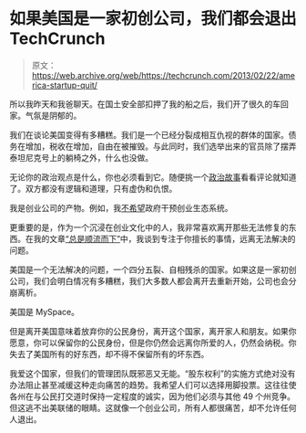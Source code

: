 # 如果美国是一家初创公司，我们都会退出 TechCrunch

> 原文：<https://web.archive.org/web/https://techcrunch.com/2013/02/22/america-startup-quit/>

所以我昨天和我爸聊天。在国土安全部扣押了我的船之后，我们开了很久的车回家。气氛是阴郁的。

我们在谈论美国变得有多糟糕。我们是一个已经分裂成相互仇视的群体的国家。债务在增加，税收在增加，自由在被摧毁。与此同时，我们选举出来的官员除了摆弄泰坦尼克号上的躺椅之外，什么也没做。

无论你的政治观点是什么，你也必须看到它。随便挑一个[政治故事](https://web.archive.org/web/20230213024701/http://memeorandum.com/)看看评论就知道了。双方都没有逻辑和道理，只有虚伪和仇恨。

我是创业公司的产物。例如，我[不希望](https://web.archive.org/web/20230213024701/https://techcrunch.com/2010/06/07/heres-how-the-government-can-fix-silicon-valley-leave-it-alone/)政府干预创业生态系统。

更重要的是，作为一个沉浸在创业文化中的人，我非常喜欢离开那些无法修复的东西。在我的文章[“总是顺流而下”](https://web.archive.org/web/20230213024701/http://uncrunched.com/2012/06/20/always-swim-downstream/)中，我谈到专注于你擅长的事情，远离无法解决的问题。

美国是一个无法解决的问题，一个四分五裂、自相残杀的国家。如果这是一家初创公司，我们会明白情况有多糟糕，我们大多数人都会离开去重新开始，公司也会分崩离析。

美国是 MySpace。

但是离开美国意味着放弃你的公民身份，离开这个国家，离开家人和朋友。如果你愿意，你可以保留你的公民身份，但是你仍然会远离你所爱的人，仍然会纳税。你失去了美国所有的好东西，却不得不保留所有的坏东西。

我爱这个国家，但我们的管理团队既邪恶又无能。“股东权利”的实施方式绝对没有办法阻止甚至减缓这种走向痛苦的趋势。我希望人们可以选择用脚投票。这往往使各州在与公民打交道时保持一定程度的诚实，因为他们必须与其他 49 个州竞争。但这逃不出美联储的眼睛。这就像一个创业公司，所有人都很痛苦，却不允许任何人退出。
